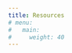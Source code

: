 ```yaml
---
title: Resources
# menu:
#   main:
#     weight: 40
---
```


<!--add blocks of content here to add more sections to the community page -->
